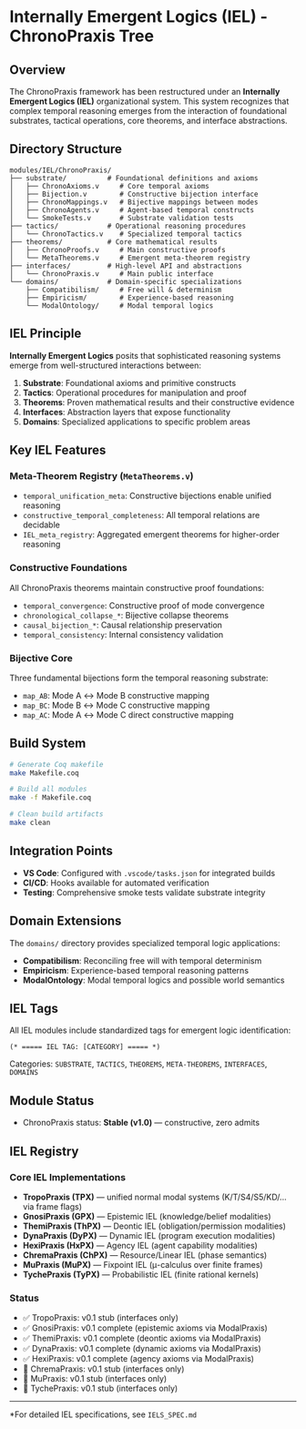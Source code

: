 # Internally Emergent Logics (IEL) - ChronoPraxis Tree

## Overview

The ChronoPraxis framework has been restructured under an **Internally Emergent Logics (IEL)** organizational system. This system recognizes that complex temporal reasoning emerges from the interaction of foundational substrates, tactical operations, core theorems, and interface abstractions.

## Directory Structure

```
modules/IEL/ChronoPraxis/
├── substrate/          # Foundational definitions and axioms
│   ├── ChronoAxioms.v     # Core temporal axioms
│   ├── Bijection.v        # Constructive bijection interface  
│   ├── ChronoMappings.v   # Bijective mappings between modes
│   ├── ChronoAgents.v     # Agent-based temporal constructs
│   └── SmokeTests.v       # Substrate validation tests
├── tactics/            # Operational reasoning procedures
│   └── ChronoTactics.v    # Specialized temporal tactics
├── theorems/           # Core mathematical results
│   ├── ChronoProofs.v     # Main constructive proofs
│   └── MetaTheorems.v     # Emergent meta-theorem registry
├── interfaces/         # High-level API and abstractions
│   └── ChronoPraxis.v     # Main public interface
└── domains/            # Domain-specific specializations
    ├── Compatibilism/     # Free will & determinism
    ├── Empiricism/        # Experience-based reasoning
    └── ModalOntology/     # Modal temporal logics
```

## IEL Principle

**Internally Emergent Logics** posits that sophisticated reasoning systems emerge from well-structured interactions between:

1. **Substrate**: Foundational axioms and primitive constructs
2. **Tactics**: Operational procedures for manipulation and proof
3. **Theorems**: Proven mathematical results and their constructive evidence
4. **Interfaces**: Abstraction layers that expose functionality
5. **Domains**: Specialized applications to specific problem areas

## Key IEL Features

### Meta-Theorem Registry (`MetaTheorems.v`)
- `temporal_unification_meta`: Constructive bijections enable unified reasoning
- `constructive_temporal_completeness`: All temporal relations are decidable
- `IEL_meta_registry`: Aggregated emergent theorems for higher-order reasoning

### Constructive Foundations
All ChronoPraxis theorems maintain constructive proof foundations:
- `temporal_convergence`: Constructive proof of mode convergence
- `chronological_collapse_*`: Bijective collapse theorems
- `causal_bijection_*`: Causal relationship preservation
- `temporal_consistency`: Internal consistency validation

### Bijective Core
Three fundamental bijections form the temporal reasoning substrate:
- `map_AB`: Mode A ↔ Mode B constructive mapping
- `map_BC`: Mode B ↔ Mode C constructive mapping  
- `map_AC`: Mode A ↔ Mode C direct constructive mapping

## Build System

```bash
# Generate Coq makefile
make Makefile.coq

# Build all modules
make -f Makefile.coq

# Clean build artifacts
make clean
```

## Integration Points

- **VS Code**: Configured with `.vscode/tasks.json` for integrated builds
- **CI/CD**: Hooks available for automated verification
- **Testing**: Comprehensive smoke tests validate substrate integrity

## Domain Extensions

The `domains/` directory provides specialized temporal logic applications:
- **Compatibilism**: Reconciling free will with temporal determinism
- **Empiricism**: Experience-based temporal reasoning patterns
- **ModalOntology**: Modal temporal logics and possible world semantics

## IEL Tags

All IEL modules include standardized tags for emergent logic identification:
```coq
(* ===== IEL TAG: [CATEGORY] ===== *)
```

Categories: `SUBSTRATE`, `TACTICS`, `THEOREMS`, `META-THEOREMS`, `INTERFACES`, `DOMAINS`

## Module Status

- ChronoPraxis status: **Stable (v1.0)** — constructive, zero admits

## IEL Registry

### Core IEL Implementations

- **TropoPraxis (TPX)** — unified normal modal systems (K/T/S4/S5/KD/… via frame flags)
- **GnosiPraxis (GPX)** — Epistemic IEL (knowledge/belief modalities)
- **ThemiPraxis (ThPX)** — Deontic IEL (obligation/permission modalities)  
- **DynaPraxis (DyPX)** — Dynamic IEL (program execution modalities)
- **HexiPraxis (HxPX)** — Agency IEL (agent capability modalities)
- **ChremaPraxis (ChPX)** — Resource/Linear IEL (phase semantics)
- **MuPraxis (MuPX)** — Fixpoint IEL (μ-calculus over finite frames)
- **TychePraxis (TyPX)** — Probabilistic IEL (finite rational kernels)

### Status
- ✅ TropoPraxis: v0.1 stub (interfaces only)
- ✅ GnosiPraxis: v0.1 complete (epistemic axioms via ModalPraxis)
- ✅ ThemiPraxis: v0.1 complete (deontic axioms via ModalPraxis)
- ✅ DynaPraxis: v0.1 complete (dynamic axioms via ModalPraxis)
- ✅ HexiPraxis: v0.1 complete (agency axioms via ModalPraxis)
- 🔄 ChremaPraxis: v0.1 stub (interfaces only)
- 🔄 MuPraxis: v0.1 stub (interfaces only)
- 🔄 TychePraxis: v0.1 stub (interfaces only)

---

*For detailed IEL specifications, see `IELS_SPEC.md`